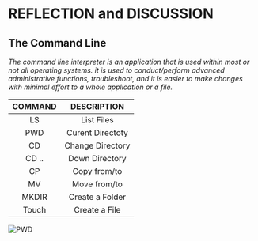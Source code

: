 # **REFLECTION and DISCUSSION**

## **The Command Line**
*The command line interpreter is an application that is used within most or not all operating systems. it is used to conduct/perform advanced administrative functions, troubleshoot, and it is easier to make changes with minimal effort to a whole application or a file.*

| COMMAND | DESCRIPTION      |
| :---:   | :---:            |
| LS      | List Files       |
| PWD     | Curent Directoty |
| CD      | Change Directory |
| CD ..   | Down Directory   |
| CP      | Copy from/to     |
| MV      | Move from/to     |
| MKDIR   | Create a Folder  |
| Touch   | Create a File    |

![PWD](https://dkenken.github.io/reading-notes/terminal.png)
